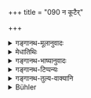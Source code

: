 +++
title = "090 न कूटैर्"

+++

<details><summary>गङ्गानथ-मूलानुवादः</summary>

While fighting his enemies in battle, he shall hot strike with concealed weapons; nor with arrows that are poisoned, or barbed, or with flaming shafts. (90)
</details>

<details><summary>मेधातिथिः</summary>

**कूटानि** यानि बहिःकाष्ठमयान्य् अन्तर्निशितशस्त्राणि । **कर्णिनः** । शरा ये शल्यस्य मूले मध्ये वा कर्णाकारैः फलकैः क्रियन्ते । ते हि प्रविष्टा दुरुद्धरा भवन्ति, उद्ध्रियमाणाः प्रहारैर् अभिन्नम् अपि शरिरैकदेशं भिन्दन्ति । **दिग्धाः** विषोपलिप्ताः । अग्निना ज्वलितम् आदीपितं तेजोमयफलकं येषाम् । एतैर् न योद्धव्यम् ॥ ७.९० ॥
</details>

<details><summary>गङ्गानथ-भाष्यानुवादः</summary>

The author proceeds to indicate such rules as appertain to superphysical results.

‘*Concealed*’—those that have a wooden exterior, but sharpened weapons within.

‘*Barbed*’—those arrows that are supplied, either at the base or in the middle of their shafts, with ear-shaped barbs, which, once they enter the flesh, can be withdrawn with difficulty ; and even when withdrawn they lascerate even those parts of the body that may not have been wounded by weapons.

‘*Poisoned*’—besmeared with poison.

Those whose shafts are ‘*flaming*’, i.e., consisting of fire. He shell not fight with such weapons.—(90)
</details>

<details><summary>गङ्गानथ-टिप्पन्यः</summary>

This verse is quoted in *Vīramitrodaya* (Rājanīti, p. 405), which
explains ‘*digdhaiḥ*’ as ‘poisoned’.
</details>

<details><summary>गङ्गानथ-तुल्य-वाक्यानि</summary>

*Baudhāyana* (1.18.10).—‘He shall not strike with barbed or poisoned
arrows.’

*Yājñavalkya* (l.323).—(Sec under 87.)
</details>

<details><summary>Bühler</summary>

090	When he fights with his foes in battle, let him not strike with weapons concealed (in wood), nor with (such as are) barbed, poisoned, or the points of which are blazing with fire.
</details>

